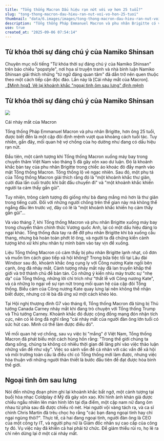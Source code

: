 ```yaml
---
title: "Tổng thống Macron Dấu hiệu rạn nứt với vợ hơn 25 tuổi?"
slug: "tong-thong-macron-dau-hieu-ran-nut-voi-vo-hon-25-tuoi"
thumbnail: "data/6.images/images/tong-thong-macron-dau-hieu-ran-nut-voi-vo-hon-25-tuoi.webp"
description: "Tổng thống Pháp Emmanuel Macron và phu nhân Brigitte có vẻ đang gặp trục trặc trong mối quan hệ, với những khoảnh khắc công khai gây chú ý gần đây."
use: true
created_at: "2025-09-06 07:54:14"
---
```


## Từ khóa thời sự đáng chú ý của Namiko Shinsan

Chuyên mục nổi tiếng "Từ khóa thời sự đáng chú ý của Namiko Shinsan" trên báo chiều "popstyle", nơi họa sĩ truyện tranh và nhà bình luận Namiko Shinsan giải thích những "từ ngữ đáng quan tâm" đã dần trở nên quen thuộc theo một cách tiếp cận độc đáo. Lần này là [Cái nháy mắt của Macron].
[【Minh họa】Vẽ lại khoảnh khắc "ngoại tình ôm sau lưng" định mệnh](https://www.yomiuri.co.jp/otekomachi/20250904-OYT8T50050/?from=yh&utm_source=yahoo&utm_medium=distribution&utm_campaign=ynews)

## Từ khóa thời sự đáng chú ý của Namiko Shinsan

![](/images/20250905-00010000-otekomachi-000-1-view.webp)

Cái nháy mắt của Macron

Tổng thống Pháp Emmanuel Macron và phu nhân Brigitte, hơn ông 25 tuổi, được biết đến là một cặp đôi định mệnh vượt qua khoảng cách tuổi tác. Tuy nhiên, gần đây, mối quan hệ vợ chồng của họ dường như đang có dấu hiệu rạn nứt.

Đầu tiên, một cảnh tượng khi Tổng thống Macron xuống máy bay trong chuyến thăm Việt Nam vào tháng 5 đã gây xôn xao dư luận. Đó là khoảnh khắc bàn tay của phu nhân Brigitte trong chiếc áo khoác đỏ đẩy mạnh vào mặt Tổng thống Macron. Tổng thống lộ vẻ ngạc nhiên. Sau đó, một phụ tá của Tổng thống Macron giải thích rằng đó là "một khoảnh khắc thư giãn, cười đùa lần cuối trước khi bắt đầu chuyến đi" và "một khoảnh khắc khiến người ta cảm thấy gần gũi".

Tuy nhiên, trông cảnh tượng đó giống như bà đang mắng mỏ hơn là thư giãn trong tiếng cười. Đối với những người chồng trên thế gian này mà không thể ngẩng đầu lên trước vợ, đây có lẽ là "một khoảnh khắc khiến họ cảm thấy gần gũi"...

Và vào tháng 7, khi Tổng thống Macron và phu nhân Brigitte xuống máy bay trong chuyến thăm chính thức Vương quốc Anh, lại có một dấu hiệu đáng lo ngại khác. Tổng thống đưa tay ra để đỡ phu nhân Brigitte khi bà xuống cầu thang, nhưng bà hoàn toàn phớt lờ ông, và người ta đã chứng kiến cảnh tượng khó xử khi phu nhân tự mình bám vào tay vịn để xuống.

Liệu Tổng thống Macron có cảm thấy bị phu nhân Brigitte lạnh nhạt, cô đơn và muốn tìm cách giao tiếp xã hội không? Trong bữa tiệc tối tại Lâu đài Windsor sau đó, khoảnh khắc ông cụng ly với Công nương Kate ngồi bên cạnh, ông đã nháy mắt. Cảnh tượng nháy mắt này đã lan truyền khắp thế giới và trở thành chủ đề bàn tán. Có những ý kiến nhíu mày trước sự "nhẹ dạ" của Tổng thống, những lời chỉ trích như "thất lễ với Công nương Kate", và cả những lo ngại về sự rạn nứt trong mối quan hệ của cặp đôi Tổng thống. Biểu cảm của Công nương Kate quay lưng lại nên không thể nhận biết được, nhưng có lẽ bà đã ứng xử một cách khéo léo.

Tại Hội nghị thượng đỉnh G7 vào tháng 6, Tổng thống Macron đã từng bị Thủ tướng Canada Carney nháy mắt khi đang trò chuyện với Tổng thống Trump và Thủ tướng Carney. Khoảnh khắc đó được cộng đồng mạng đón nhận tích cực, nên có lẽ ông đã nghĩ rằng "cái nháy mắt của người đàn ông lớn tuổi có sức hút cao. Mình có thể làm được điều đó".

Về mối quan hệ vợ chồng, sau vụ việc bị "mắng" ở Việt Nam, Tổng thống Macron đã phát biểu một cách hùng hồn rằng: "Trong thế giới chúng ta đang sống, chúng ta không có nhiều thời gian để lãng phí vào việc thảo luận những vấn đề như vậy". Việc so sánh vấn đề cá nhân với các vấn đề xã hội và môi trường toàn cầu là điều chỉ có Tổng thống mới làm được, nhưng việc hòa thuận với những người thân thiết là bước đầu tiên để đạt được hòa bình thế giới.

## Ngoại tình ôm sau lưng

Nói đến những đoạn phim ghi lại khoảnh khắc bất ngờ, một cảnh tượng tại buổi hòa nhạc Coldplay ở Mỹ đã gây xôn xao. Khi hình ảnh khán giả được chiếu ngẫu nhiên lên màn hình lớn tại địa điểm, một cặp nam nữ đang ôm nhau từ phía sau đã được chiếu rõ nét. Hai người vội vàng tách ra, và ca sĩ chính Chris Martin đã trêu chọc họ rằng "các bạn đang ngoại tình hay chỉ ngại ngùng thôi?". Thực tế, cả hai đang ngoại tình, người đàn ông là CEO của một công ty IT, và người phụ nữ là Giám đốc nhân sự cao cấp của công ty đó. Vụ việc này đã khiến cả hai phải từ chức. Để giảm thiểu rủi ro, họ lẽ ra chỉ nên dừng lại ở một cái nháy mắt.
